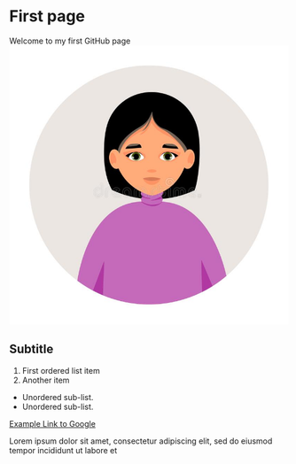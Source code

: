 # First page
Welcome to my first GitHub page
<img src="images/headshot.jpeg?raw=true"/>

## Subtitle

1. First ordered list item 
2. Another item 

- Unordered sub-list. 
- Unordered sub-list. 

[Example Link to Google](https://www.google.com)

Lorem ipsum dolor sit amet, consectetur adipiscing elit, sed do eiusmod tempor incididunt ut labore et 
